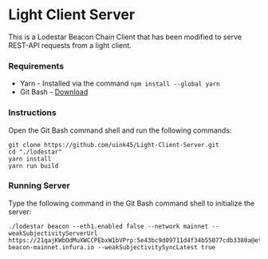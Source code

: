 # Light Client Server 

This is a Lodestar Beacon Chain Client that has been modified to serve REST-API requests from a light client.

### Requirements
- Yarn - Installed via the command `npm install --global yarn`
- Git Bash - [Download](https://git-scm.com/download/win)

### Instructions
Open the Git Bash command shell and run the following commands:
```
git clone https://github.com/uink45/Light-Client-Server.git
cd "./lodestar"
yarn install
yarn run build
```

### Running Server
Type the following command in the Git Bash command shell to initialize the server:
```
./lodestar beacon --eth1.enabled false --network mainnet --weakSubjectivityServerUrl https://21qajKWbOdMuXWCCPEbxW1bVPrp:5e43bc9d09711d4f34b55077cdb3380a@eth2-beacon-mainnet.infura.io --weakSubjectivitySyncLatest true
```

